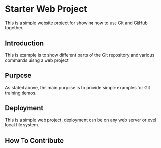 # Starter Web Project

This is a simple website project for showing how to use
Git and GitHub together.

## Introduction

This is example is to show different parts
of the Git repository and various commands
uisng a web project.

## Purpose

As stated above, the main purpose is to
provide simple examples for Git training
demos. 

## Deployment

This is a simple web project, deployment can
be on any web server or evel local file
system.

## How To Contribute
